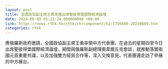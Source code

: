 ```yaml
---
layout: post
title: 全國政協副主席王勇率團出席聖彼得堡國際經濟論壇
date: 2024-06-09 05:21:24.000000000 +08:00
link: https://news.rthk.hk/rthk/ch/component/k2/1756680-20240609.htm
categories: rthk
---
```


應俄羅斯政府邀請，全國政協副主席王勇率領中方代表團，在過去的星期四至今日出席聖彼得堡國際經濟論壇，期間與俄羅斯副總理奧韋爾丘克會談，就推動落實兩國元首重要共識，以及加強雙方經貿合作等，深入交換意見，代表團還走訪了參展的中方展台。
